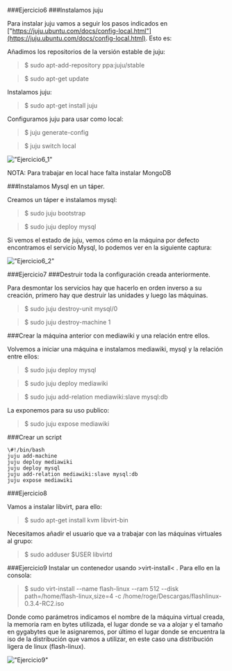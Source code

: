 ###Ejercicio6
###Instalamos juju

Para instalar juju vamos a seguir los pasos indicados en ["https://juju.ubuntu.com/docs/config-local.html"](https://juju.ubuntu.com/docs/config-local.html). Esto es:

Añadimos los repositorios de la versión estable de juju:

> $ sudo apt-add-repository ppa:juju/stable

> $ sudo apt-get update

Instalamos juju:

> $ sudo apt-get install juju

Configuramos juju para usar como local:

> $ juju generate-config

> $ juju switch local

!["Ejercicio6_1"](https://raw.github.com/rogegg/IV-GII-13-14/master/Tema3/capturas/ej6_1.png)


NOTA: Para trabajar en local hace falta instalar MongoDB

###Instalamos Mysql en un táper.

Creamos un táper e instalamos mysql:

> $ sudo juju bootstrap

> $ sudo juju deploy mysql

Si vemos el estado de juju, vemos cómo en la máquina por defecto encontramos el servicio Mysql, lo podemos ver en la siguiente captura:

!["Ejercicio6_2"](https://raw.github.com/rogegg/IV-GII-13-14/master/Tema3/capturas/ej6_2.png)


###Ejercicio7
###Destruir toda la configuración creada anteriormente.

Para desmontar los servicios hay que hacerlo en orden inverso a su creación, primero hay que destruir las unidades y luego las máquinas.

> $ sudo juju destroy-unit mysql/0

> $ sudo juju destroy-machine 1

###Crear la máquina anterior con mediawiki y una relación entre ellos.


Volvemos a iniciar una máquina e instalamos mediawiki, mysql y la relación entre ellos:

> $ sudo juju deploy mysql

> $ sudo juju deploy mediawiki

> $ sudo juju add-relation mediawiki:slave mysql:db

La exponemos para su uso publico:

> $ sudo juju expose mediawiki


###Crear un script

	\#!/bin/bash
	juju add-machine
	juju deploy mediawiki
	juju deploy mysql
	juju add-relation mediawiki:slave mysql:db
	juju expose mediawiki


###Ejercicio8

Vamos a instalar libvirt, para ello:

> $ sudo apt-get install kvm libvirt-bin

Necesitamos añadir el usuario que va a trabajar con las máquinas virtuales al grupo:

> $ sudo adduser $USER libvirtd




###Ejercicio9
Instalar un contenedor usando >virt-install< .
Para ello en la consola:

> $ sudo virt-install --name flash-linux --ram 512 
--disk path=/home/flash-linux,size=4 
-c /home/roge/Descargas/flashlinux-0.3.4-RC2.iso

Donde como parámetros indicamos el nombre de la máquina virtual creada, la memoria ram en bytes utilizada, el lugar donde se va a alojar y el tamaño en gygabytes que le asignaremos, por último el lugar donde se encuentra la iso de la distribución que vamos a utilizar, en este caso una distribución ligera de linux (flash-linux).


!["Ejercicio9"](https://raw.github.com/rogegg/IV-GII-13-14/master/Tema3/capturas/ej9.png)